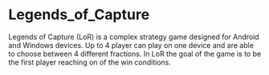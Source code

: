# Legends_of_Capture
Legends of Capture (LoR) is a complex strategy game designed for Android and Windows devices. Up to 4 player can play on one device and are able to choose between 4 different fractions. In LoR the goal of the game is to be the first player reaching on of the win conditions. 
